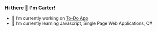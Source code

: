 ### Hi there 👋 I'm Carter!

- 🔭 I’m currently working on [To-Do App](https://github.com/CarterJWard/ODIN-ToDo)
- 🌱 I’m currently learning Javascript, Single Page Web Applications, C#

<!--
**CarterJWard/CarterJWard** is a ✨ _special_ ✨ repository because its `README.md` (this file) appears on your GitHub profile.

Here are some ideas to get you started:

- 👯 I’m looking to collaborate on ...
- 🤔 I’m looking for help with ...
- 💬 Ask me about ...
- 📫 How to reach me: ...
- 😄 Pronouns: ...
- ⚡ Fun fact: ...
-->
